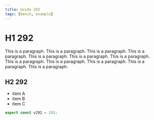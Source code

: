```yaml
---
title: Guide 292
tags: [bench, example]
---
```


# H1 292

This is a paragraph. This is a paragraph. This is a paragraph. This is a paragraph. This is a paragraph. This is a paragraph. This is a paragraph. This is a paragraph. This is a paragraph. This is a paragraph. This is a paragraph. This is a paragraph. 

## H2 292

- item A
- item B
- item C

```ts
export const v292 = 292;
```